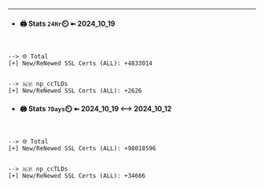 

---
- #### 🖨️ **Stats** `24Hr`⏲️ ➼ 2024_10_19
```console


--> 🌐 Total
[+] New/ReNewed SSL Certs (ALL): +4833014


--> 🇳🇵 np_ccTLDs
[+] New/ReNewed SSL Certs (ALL): +2626

```

- #### 🖨️ **Stats** `7Days`⏲️ ➼ 2024_10_19 <--> 2024_10_12
```console


--> 🌐 Total
[+] New/ReNewed SSL Certs (ALL): +98018596


--> 🇳🇵 np_ccTLDs
[+] New/ReNewed SSL Certs (ALL): +34686

```

